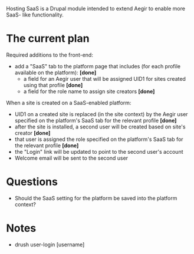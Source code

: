 Hosting SaaS is a Drupal module intended to extend Aegir to enable more SaaS-
like functionality. 

The current plan
============

Required additions to the front-end:

- add a "SaaS" tab to the platform page that includes (for each profile available on the platform): **[done]**
    - a field for an Aegir user that will be assigned UID1 for sites created
     using that profile **[done]**
    - a field for the role name to assign site creators **[done]**

When a site is created on a SaaS-enabled platform:

- UID1 on a created site is replaced (in the site context) by the Aegir user specified on the platform's SaaS tab for the relevant profile **[done]**
- after the site is installed, a second user will be created based on site's creator **[done]**
- that user is assigned the role specified on the platform's SaaS tab for the relevant profile **[done]**
- the "Login" link will be updated to point to the second user's account
- Welcome email will be sent to the second user

Questions
=======
- Should the SaaS setting for the platform be saved into the platform context?


Notes
====
- drush user-login [username]

